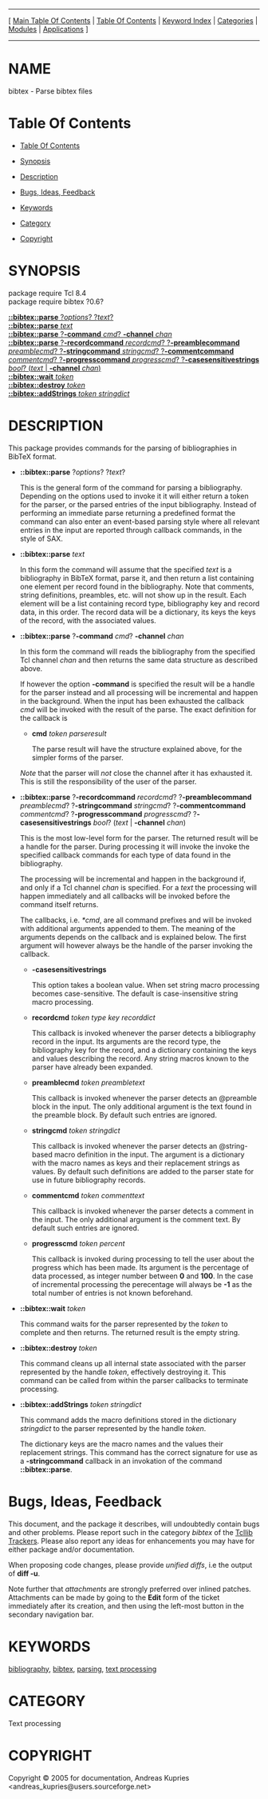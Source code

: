 
[//000000001]: # (bibtex \- bibtex)
[//000000002]: # (Generated from file 'bibtex\.man' by tcllib/doctools with format 'markdown')
[//000000003]: # (Copyright &copy; 2005 for documentation, Andreas Kupries <andreas\_kupries@users\.sourceforge\.net>)
[//000000004]: # (bibtex\(n\) 0\.6 tcllib "bibtex")

<hr> [ <a href="../../../../toc.md">Main Table Of Contents</a> &#124; <a
href="../../../toc.md">Table Of Contents</a> &#124; <a
href="../../../../index.md">Keyword Index</a> &#124; <a
href="../../../../toc0.md">Categories</a> &#124; <a
href="../../../../toc1.md">Modules</a> &#124; <a
href="../../../../toc2.md">Applications</a> ] <hr>

# NAME

bibtex \- Parse bibtex files

# <a name='toc'></a>Table Of Contents

  - [Table Of Contents](#toc)

  - [Synopsis](#synopsis)

  - [Description](#section1)

  - [Bugs, Ideas, Feedback](#section2)

  - [Keywords](#keywords)

  - [Category](#category)

  - [Copyright](#copyright)

# <a name='synopsis'></a>SYNOPSIS

package require Tcl 8\.4  
package require bibtex ?0\.6?  

[__::bibtex::parse__ ?*options*? ?*text*?](#1)  
[__::bibtex::parse__ *text*](#2)  
[__::bibtex::parse__ ?__\-command__ *cmd*? __\-channel__ *chan*](#3)  
[__::bibtex::parse__ ?__\-recordcommand__   *recordcmd*? ?__\-preamblecommand__ *preamblecmd*? ?__\-stringcommand__   *stringcmd*? ?__\-commentcommand__  *commentcmd*? ?__\-progresscommand__ *progresscmd*? ?__\-casesensitivestrings__ *bool*? \(*text* &#124; __\-channel__ *chan*\)](#4)  
[__::bibtex::wait__ *token*](#5)  
[__::bibtex::destroy__ *token*](#6)  
[__::bibtex::addStrings__ *token* *stringdict*](#7)  

# <a name='description'></a>DESCRIPTION

This package provides commands for the parsing of bibliographies in BibTeX
format\.

  - <a name='1'></a>__::bibtex::parse__ ?*options*? ?*text*?

    This is the general form of the command for parsing a bibliography\.
    Depending on the options used to invoke it it will either return a token for
    the parser, or the parsed entries of the input bibliography\. Instead of
    performing an immediate parse returning a predefined format the command can
    also enter an event\-based parsing style where all relevant entries in the
    input are reported through callback commands, in the style of SAX\.

  - <a name='2'></a>__::bibtex::parse__ *text*

    In this form the command will assume that the specified *text* is a
    bibliography in BibTeX format, parse it, and then return a list containing
    one element per record found in the bibliography\. Note that comments, string
    definitions, preambles, etc\. will not show up in the result\. Each element
    will be a list containing record type, bibliography key and record data, in
    this order\. The record data will be a dictionary, its keys the keys of the
    record, with the associated values\.

  - <a name='3'></a>__::bibtex::parse__ ?__\-command__ *cmd*? __\-channel__ *chan*

    In this form the command will reads the bibliography from the specified Tcl
    channel *chan* and then returns the same data structure as described
    above\.

    If however the option __\-command__ is specified the result will be a
    handle for the parser instead and all processing will be incremental and
    happen in the background\. When the input has been exhausted the callback
    *cmd* will be invoked with the result of the parse\. The exact definition
    for the callback is

      * __cmd__ *token* *parseresult*

        The parse result will have the structure explained above, for the
        simpler forms of the parser\.

    *Note* that the parser will *not* close the channel after it has
    exhausted it\. This is still the responsibility of the user of the parser\.

  - <a name='4'></a>__::bibtex::parse__ ?__\-recordcommand__   *recordcmd*? ?__\-preamblecommand__ *preamblecmd*? ?__\-stringcommand__   *stringcmd*? ?__\-commentcommand__  *commentcmd*? ?__\-progresscommand__ *progresscmd*? ?__\-casesensitivestrings__ *bool*? \(*text* &#124; __\-channel__ *chan*\)

    This is the most low\-level form for the parser\. The returned result will be
    a handle for the parser\. During processing it will invoke the invoke the
    specified callback commands for each type of data found in the bibliography\.

    The processing will be incremental and happen in the background if, and only
    if a Tcl channel *chan* is specified\. For a *text* the processing will
    happen immediately and all callbacks will be invoked before the command
    itself returns\.

    The callbacks, i\.e\. *\*cmd*, are all command prefixes and will be invoked
    with additional arguments appended to them\. The meaning of the arguments
    depends on the callback and is explained below\. The first argument will
    however always be the handle of the parser invoking the callback\.

      * __\-casesensitivestrings__

        This option takes a boolean value\. When set string macro processing
        becomes case\-sensitive\. The default is case\-insensitive string macro
        processing\.

      * __recordcmd__ *token* *type* *key* *recorddict*

        This callback is invoked whenever the parser detects a bibliography
        record in the input\. Its arguments are the record type, the bibliography
        key for the record, and a dictionary containing the keys and values
        describing the record\. Any string macros known to the parser have
        already been expanded\.

      * __preamblecmd__ *token* *preambletext*

        This callback is invoked whenever the parser detects an @preamble block
        in the input\. The only additional argument is the text found in the
        preamble block\. By default such entries are ignored\.

      * __stringcmd__ *token* *stringdict*

        This callback is invoked whenever the parser detects an @string\-based
        macro definition in the input\. The argument is a dictionary with the
        macro names as keys and their replacement strings as values\. By default
        such definitions are added to the parser state for use in future
        bibliography records\.

      * __commentcmd__ *token* *commenttext*

        This callback is invoked whenever the parser detects a comment in the
        input\. The only additional argument is the comment text\. By default such
        entries are ignored\.

      * __progresscmd__ *token* *percent*

        This callback is invoked during processing to tell the user about the
        progress which has been made\. Its argument is the percentage of data
        processed, as integer number between __0__ and __100__\. In the
        case of incremental processing the perecentage will always be __\-1__
        as the total number of entries is not known beforehand\.

  - <a name='5'></a>__::bibtex::wait__ *token*

    This command waits for the parser represented by the *token* to complete
    and then returns\. The returned result is the empty string\.

  - <a name='6'></a>__::bibtex::destroy__ *token*

    This command cleans up all internal state associated with the parser
    represented by the handle *token*, effectively destroying it\. This command
    can be called from within the parser callbacks to terminate processing\.

  - <a name='7'></a>__::bibtex::addStrings__ *token* *stringdict*

    This command adds the macro definitions stored in the dictionary
    *stringdict* to the parser represented by the handle *token*\.

    The dictionary keys are the macro names and the values their replacement
    strings\. This command has the correct signature for use as a
    __\-stringcommand__ callback in an invokation of the command
    __::bibtex::parse__\.

# <a name='section2'></a>Bugs, Ideas, Feedback

This document, and the package it describes, will undoubtedly contain bugs and
other problems\. Please report such in the category *bibtex* of the [Tcllib
Trackers](http://core\.tcl\.tk/tcllib/reportlist)\. Please also report any ideas
for enhancements you may have for either package and/or documentation\.

When proposing code changes, please provide *unified diffs*, i\.e the output of
__diff \-u__\.

Note further that *attachments* are strongly preferred over inlined patches\.
Attachments can be made by going to the __Edit__ form of the ticket
immediately after its creation, and then using the left\-most button in the
secondary navigation bar\.

# <a name='keywords'></a>KEYWORDS

[bibliography](\.\./\.\./\.\./\.\./index\.md\#bibliography),
[bibtex](\.\./\.\./\.\./\.\./index\.md\#bibtex),
[parsing](\.\./\.\./\.\./\.\./index\.md\#parsing), [text
processing](\.\./\.\./\.\./\.\./index\.md\#text\_processing)

# <a name='category'></a>CATEGORY

Text processing

# <a name='copyright'></a>COPYRIGHT

Copyright &copy; 2005 for documentation, Andreas Kupries <andreas\_kupries@users\.sourceforge\.net>
